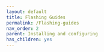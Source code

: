 ```yaml
---
layout: default
title: Flashing Guides
permalink: /Flashing-guides
nav_order: 2
parent: Installing and configuring
has_children: yes
---
```

